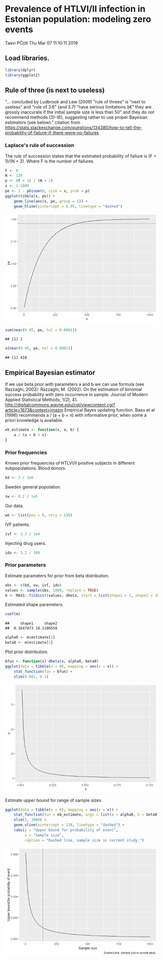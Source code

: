 Prevalence of HTLVI/II infection in Estonian population: modeling zero events
================
Taavi PĆ¤ll
Thu Mar 07 11:10:11 2019

Load libraries.
---------------

``` r
library(dplyr)
library(ggplot2)
```

Rule of three (is next to useless)
----------------------------------

"... concluded by Ludbrook and Lew (2009) "rule of threes" is "next to useless" and "rule of 3.6" (and 3.7) "have serious limitations ā€“ they are grossly inaccurate if the initial sample size is less than 50" and they do not recommend methods (3)-(6), suggesting rather to use proper Bayesian estimators (see below)." citation from <https://stats.stackexchange.com/questions/134380/how-to-tell-the-probability-of-failure-if-there-were-no-failures>

### Laplace's rule of succession

The rule of succession states that the estimated probability of failure is (F + 1)/(N + 2). Where F is the number of failures.

``` r
F <- 0
N <- 138
p <- (F + 1) / (N + 2)
x <- 1:1000
pe <- 1 - pbinom(0, size = x, prob = p)
ggplot(tibble(x, pe)) +
    geom_line(aes(x, pe, group = 1)) +
    geom_hline(yintercept = 0.95, linetype = "dashed")
```

![](README_files/figure-markdown_github/unnamed-chunk-2-1.png)

``` r
sum(near(0.95, pe, tol = 0.0001))
```

    ## [1] 1

``` r
x[near(0.95, pe, tol = 0.0001)]
```

    ## [1] 418

Empirical Bayesian estimator
----------------------------

If we use beta prior with parameters a and b we can use formula (see Razzaghi, 2002): Razzaghi, M. (2002). On the estimation of binomial success probability with zero occurrence in sample. Journal of Modern Applied Statistical Methods, 1(2), 41. <http://digitalcommons.wayne.edu/cgi/viewcontent.cgi?article=1673&context=jmasm>
Empirical Bayes updating function. Basu et al (1996) recommends a / (a + b + n) with informative prior, when some a priori knowledge is available.

``` r
eb_estimate <- function(x, a, b) {
    a / (a + b + x)
}
```

### Prior frequencies

Known prior frequencies of HTLVI/II positive subjects in different subpopulations. Blood donors.

``` r
bd <- 2 / 1e6
```

Sweden general population.

``` r
sw <- 0.2 / 1e5
```

Our data.

``` r
we <- list(pos = 0, ntry = 138)
```

IVF patients.

``` r
ivf <- 2.3 / 1e4
```

Injecting drug users.

``` r
idu <- 3.2 / 100
```

### Prior parameters

Estimate parameters for prior from beta distribution.

``` r
obs <- c(bd, sw, ivf, idu)
values <- sample(obs, 1000, replace = TRUE)
m <- MASS::fitdistr(values, dbeta, start = list(shape1 = 1, shape2 = 10))
```

Estimated shape parameters.

``` r
coef(m)
```

    ##     shape1     shape2 
    ##  0.1647473 19.1100558

``` r
alpha0 <- m$estimate[1]
beta0 <- m$estimate[2]
```

Plot prior distribution.

``` r
bfun <- function(x) dbeta(x, alpha0, beta0)
ggplot(data = tibble(x = 0), mapping = aes(x = x)) + 
    stat_function(fun = bfun) + 
    xlim(0.001, 0.1)
```

![](README_files/figure-markdown_github/unnamed-chunk-11-1.png)

Estimate upper bound for range of sample sizes.

``` r
ggplot(data = tibble(x = 0), mapping = aes(x = x)) + 
    stat_function(fun = eb_estimate, args = list(a = alpha0, b = beta0)) + 
    xlim(1, 1000) +
    geom_vline(xintercept = 138, linetype = "dashed") +
    labs(y = "Upper bound for probability of event",
         x = "Sample size",
         caption = "Dashed line, sample size in current study.")
```

![](README_files/figure-markdown_github/unnamed-chunk-12-1.png)
